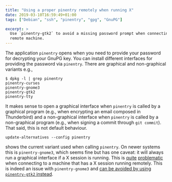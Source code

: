 ```yaml
---
title: "Using a proper pinentry remotely when running X"
date: 2019-03-10T16:59:49+01:00
tags: ["Debian", "ssh", "pinentry", "gpg", "GnuPG"]

excerpt: >
  Use `pinentry-gtk2` to avoid a missing password prompt when connecting to a
  remote machine.
---
```


The application `pinentry` opens when you need to provide your password for
decrypting your GnuPG key. You can install different interfaces for providing
the password via `pinentry`. There are graphical and non-graphical variants
e.g.,

    $ dpkg -l | grep pinentry
    pinentry-curses
    pinentry-gnome3
    pinentry-gtk2
    pinentry-tty

<!-- more -->

It makes sense to open a graphical interface when `pinentry` is called by a
graphical program (e.g., when encrypting an email composed in Thunderbird) and
a non-graphical interface when `pinentry` is called by a non-graphical program
(e.g., when signing a commit through `git commit`). That said, this is not
default behaviour.

    update-alternatives --config pinentry

shows the current variant used when calling `pinentry`. On newer systems this
is `pinentry-gnome3`, which seems fine but has one caveat: it will always run a
graphical interface if a X session is running. This is [quite][1]
[problematic][2] when connecting to a machine that has a X session running
remotely. This is indeed an issue with `pinentry-gnome3` and [can be avoided by
using `pinentry-gtk2` instead][3].

[1]: http://gnupg.10057.n7.nabble.com/GnuPGv2-amp-pinentry-on-Linux-w-remote-access-td53946.html
[2]: https://lists.gnupg.org/pipermail/gnupg-users/2017-March/057967.html
[3]: https://dev.gnupg.org/T2818#92294
